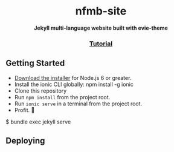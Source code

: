 <h1 align="center">nfmb-site</h1>
<div align="center">
  <strong>Jekyll multi-language website built with evie-theme</strong>
</div>
<div align="center">
  <h3>
    <a href="http://meumobi.github.io/jekyll/2015/08/11/getting-started-jekyll-github-pages.html">
      Tutorial
    </a>
  </h3>
</div>

## Getting Started
- [Download the installer](https://nodejs.org/) for Node.js 6 or greater.
- Install the ionic CLI globally: npm install -g ionic
- Clone this repository
- Run `npm install` from the project root.
- Run `ionic serve` in a terminal from the project root.
- Profit. :tada:

$ bundle exec jekyll serve

## Deploying